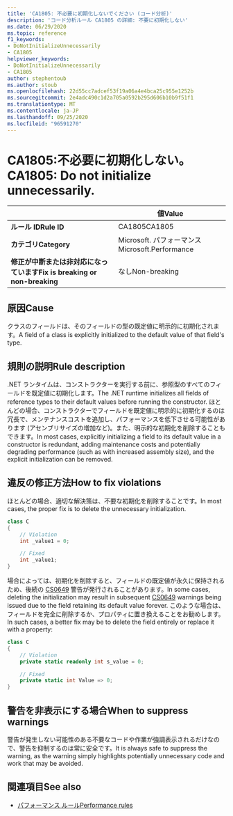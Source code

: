 ```yaml
---
title: 'CA1805: 不必要に初期化しないでください (コード分析)'
description: 'コード分析ルール CA1805 の詳細: 不要に初期化しない'
ms.date: 06/29/2020
ms.topic: reference
f1_keywords:
- DoNotInitializeUnnecessarily
- CA1805
helpviewer_keywords:
- DoNotInitializeUnnecessarily
- CA1805
author: stephentoub
ms.author: stoub
ms.openlocfilehash: 22d55cc7adcef53f19a06a4e4bca25c955e1252b
ms.sourcegitcommit: 2e4adc490c1d2a705a0592b295d606b10b9f51f1
ms.translationtype: MT
ms.contentlocale: ja-JP
ms.lasthandoff: 09/25/2020
ms.locfileid: "96591270"
---
```

# <a name="ca1805-do-not-initialize-unnecessarily"></a><span data-ttu-id="a83c3-103">CA1805:不必要に初期化しない。</span><span class="sxs-lookup"><span data-stu-id="a83c3-103">CA1805: Do not initialize unnecessarily.</span></span>

| | <span data-ttu-id="a83c3-104">値</span><span class="sxs-lookup"><span data-stu-id="a83c3-104">Value</span></span> |
|-|-|
| <span data-ttu-id="a83c3-105">**ルール ID**</span><span class="sxs-lookup"><span data-stu-id="a83c3-105">**Rule ID**</span></span> |<span data-ttu-id="a83c3-106">CA1805</span><span class="sxs-lookup"><span data-stu-id="a83c3-106">CA1805</span></span>|
| <span data-ttu-id="a83c3-107">**カテゴリ**</span><span class="sxs-lookup"><span data-stu-id="a83c3-107">**Category**</span></span> |<span data-ttu-id="a83c3-108">Microsoft. パフォーマンス</span><span class="sxs-lookup"><span data-stu-id="a83c3-108">Microsoft.Performance</span></span>|
| <span data-ttu-id="a83c3-109">**修正が中断または非対応になっています**</span><span class="sxs-lookup"><span data-stu-id="a83c3-109">**Fix is breaking or non-breaking**</span></span> |<span data-ttu-id="a83c3-110">なし</span><span class="sxs-lookup"><span data-stu-id="a83c3-110">Non-breaking</span></span>|

## <a name="cause"></a><span data-ttu-id="a83c3-111">原因</span><span class="sxs-lookup"><span data-stu-id="a83c3-111">Cause</span></span>

<span data-ttu-id="a83c3-112">クラスのフィールドは、そのフィールドの型の既定値に明示的に初期化されます。</span><span class="sxs-lookup"><span data-stu-id="a83c3-112">A field of a class is explicitly initialized to the default value of that field's type.</span></span>

## <a name="rule-description"></a><span data-ttu-id="a83c3-113">規則の説明</span><span class="sxs-lookup"><span data-stu-id="a83c3-113">Rule description</span></span>

<span data-ttu-id="a83c3-114">.NET ランタイムは、コンストラクターを実行する前に、参照型のすべてのフィールドを既定値に初期化します。</span><span class="sxs-lookup"><span data-stu-id="a83c3-114">The .NET runtime initializes all fields of reference types to their default values before running the constructor.</span></span> <span data-ttu-id="a83c3-115">ほとんどの場合、コンストラクターでフィールドを既定値に明示的に初期化するのは冗長で、メンテナンスコストを追加し、パフォーマンスを低下させる可能性があります (アセンブリサイズの増加など)。また、明示的な初期化を削除することもできます。</span><span class="sxs-lookup"><span data-stu-id="a83c3-115">In most cases, explicitly initializing a field to its default value in a constructor is redundant, adding maintenance costs and potentially degrading performance (such as with increased assembly size), and the explicit initialization can be removed.</span></span>

## <a name="how-to-fix-violations"></a><span data-ttu-id="a83c3-116">違反の修正方法</span><span class="sxs-lookup"><span data-stu-id="a83c3-116">How to fix violations</span></span>

<span data-ttu-id="a83c3-117">ほとんどの場合、適切な解決策は、不要な初期化を削除することです。</span><span class="sxs-lookup"><span data-stu-id="a83c3-117">In most cases, the proper fix is to delete the unnecessary initialization.</span></span>

```csharp
class C
{
    // Violation
    int _value1 = 0;

    // Fixed
    int _value1;
}
```

<span data-ttu-id="a83c3-118">場合によっては、初期化を削除すると、フィールドの既定値が永久に保持されるため、後続の [CS0649](../../../csharp/misc/cs0649.md) 警告が発行されることがあります。</span><span class="sxs-lookup"><span data-stu-id="a83c3-118">In some cases, deleting the initialization may result in subsequent [CS0649](../../../csharp/misc/cs0649.md) warnings being issued due to the field retaining its default value forever.</span></span>  <span data-ttu-id="a83c3-119">このような場合は、フィールドを完全に削除するか、プロパティに置き換えることをお勧めします。</span><span class="sxs-lookup"><span data-stu-id="a83c3-119">In such cases, a better fix may be to delete the field entirely or replace it with a property:</span></span>

```csharp
class C
{
    // Violation
    private static readonly int s_value = 0;

    // Fixed
    private static int Value => 0;
}
```

## <a name="when-to-suppress-warnings"></a><span data-ttu-id="a83c3-120">警告を非表示にする場合</span><span class="sxs-lookup"><span data-stu-id="a83c3-120">When to suppress warnings</span></span>

<span data-ttu-id="a83c3-121">警告が発生しない可能性のある不要なコードや作業が強調表示されるだけなので、警告を抑制するのは常に安全です。</span><span class="sxs-lookup"><span data-stu-id="a83c3-121">It is always safe to suppress the warning, as the warning simply highlights potentially unnecessary code and work that may be avoided.</span></span>

## <a name="see-also"></a><span data-ttu-id="a83c3-122">関連項目</span><span class="sxs-lookup"><span data-stu-id="a83c3-122">See also</span></span>

- [<span data-ttu-id="a83c3-123">パフォーマンス ルール</span><span class="sxs-lookup"><span data-stu-id="a83c3-123">Performance rules</span></span>](performance-warnings.md)
